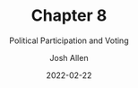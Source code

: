 ---
author: Josh Allen
date: "2022-02-22"
date_end: "2022-02-25"
draft: false
event: Pols 1101
featured: 
layout: single
links:
- icon: door-open
  icon_pack: fas
  name: Slides
  url: "slides/Political Participation/political-participation.html"
show_post_time: false
subtitle: Political Participation and Voting
title: Chapter 8
---
